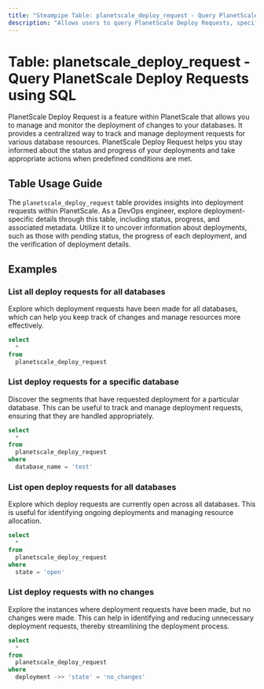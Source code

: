 ```yaml
---
title: "Steampipe Table: planetscale_deploy_request - Query PlanetScale Deploy Requests using SQL"
description: "Allows users to query PlanetScale Deploy Requests, specifically the status and details of deployment requests, providing insights into deployment progress and potential issues."
---
```


# Table: planetscale_deploy_request - Query PlanetScale Deploy Requests using SQL

PlanetScale Deploy Request is a feature within PlanetScale that allows you to manage and monitor the deployment of changes to your databases. It provides a centralized way to track and manage deployment requests for various database resources. PlanetScale Deploy Request helps you stay informed about the status and progress of your deployments and take appropriate actions when predefined conditions are met.

## Table Usage Guide

The `planetscale_deploy_request` table provides insights into deployment requests within PlanetScale. As a DevOps engineer, explore deployment-specific details through this table, including status, progress, and associated metadata. Utilize it to uncover information about deployments, such as those with pending status, the progress of each deployment, and the verification of deployment details.

## Examples

### List all deploy requests for all databases
Explore which deployment requests have been made for all databases, which can help you keep track of changes and manage resources more effectively.

```sql
select
  *
from
  planetscale_deploy_request
```

### List deploy requests for a specific database
Discover the segments that have requested deployment for a particular database. This can be useful to track and manage deployment requests, ensuring that they are handled appropriately.

```sql
select
  *
from
  planetscale_deploy_request
where
  database_name = 'test'
```

### List open deploy requests for all databases
Explore which deploy requests are currently open across all databases. This is useful for identifying ongoing deployments and managing resource allocation.

```sql
select
  *
from
  planetscale_deploy_request
where
  state = 'open'
```

### List deploy requests with no changes
Explore the instances where deployment requests have been made, but no changes were made. This can help in identifying and reducing unnecessary deployment requests, thereby streamlining the deployment process.

```sql
select
  *
from
  planetscale_deploy_request
where
  deployment ->> 'state' = 'no_changes'
```